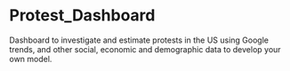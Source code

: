 # Protest_Dashboard
Dashboard to investigate and estimate protests in the US using Google trends, and other social, economic and demographic data to develop your own model. 
